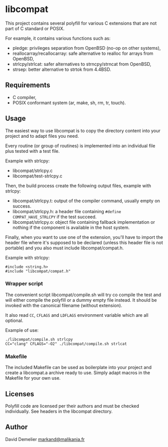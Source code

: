 libcompat
=========

This project contains several polyfill for various C extensions that are not
part of C standard or POSIX.

For example, it contains various functions such as:

- pledge: privileges separation from OpenBSD (no-op on other systems),
- reallocarray/recallocarray: safe alternative to realloc for arrays from
  OpenBSD,
- strlcpy/strlcat: safer alternatives to strncpy/strncat from OpenBSD,
- strsep: better alternative to strtok from 4.4BSD.

Requirements
------------

- C compiler,
- POSIX conformant system (ar, make, sh, rm, tr, touch).

Usage
-----

The easiest way to use libcompat is to copy the directory content into your
project and to adapt files you need.

Every routine (or group of routines) is implemented into an individual file
plus tested with a test file.

Example with strlcpy:

- libcompat/strlcpy.c
- libcompat/test-strlcpy.c

Then, the build process create the following output files, example with
strlcpy:

- libcompat/strlcpy.t: output of the compiler command, usually empty on
  success.
- libcompat/strlcpy.h: a header file containing `#define COMPAT_HAVE_STRLCPY`
  if the test succeed.
- libcompat/strlcpy.o: object file containing fallback implementation or
  nothing if the component is available in the host system.

Finally, when you want to use one of the extension, you'll have to import the
header file where it's supposed to be declared (unless this header file is not
portable) and you also must include libcompat/compat.h.

Example with strlcpy:

	#include <string.h>
	#include "libcompat/compat.h"

### Wrapper script

The convenient script libcompat/compile.sh will try co compile the test and
will either compile the polyfill or a dummy empty file instead. It should be
invoked with the canonical filename (without extension).

It also read `CC`, `CFLAGS` and `LDFLAGS` environment variable which are all
optional.

Example of use:

	./libcompat/compile.sh strlcpy
	CC="clang" CFLAGS="-O2" ./libcompat/compile.sh strlcat

### Makefile

The included Makefile can be used as boilerplate into your project and create a
libcompat.a archive ready to use. Simply adapt macros in the Makefile for your
own use.

Licenses
--------

Polyfill code are licensed per their authors and must be checked individually.
See headers in the libcompat directory.

Author
------

David Demelier <markand@malikania.fr>
